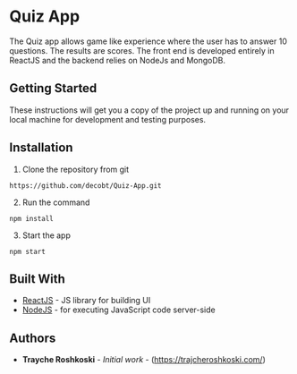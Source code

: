 # Quiz App

The Quiz app allows game like experience where the user has to answer 10 questions. The results are scores. The front end is developed entirely in ReactJS and the backend relies on NodeJs and MongoDB.

## Getting Started

These instructions will get you a copy of the project up and running on your local machine for development and testing purposes.

## Installation

1. Clone the repository from git
```
https://github.com/decobt/Quiz-App.git
```
2. Run the command
```
npm install
```
3. Start the app
```
npm start
```

## Built With

* [ReactJS](https://reactjs.org/) - JS library for building UI
* [NodeJS](https://nodejs.org/en/) - for executing JavaScript code server-side

## Authors

* **Trayche Roshkoski** - *Initial work* - (https://trajcheroshkoski.com/)
